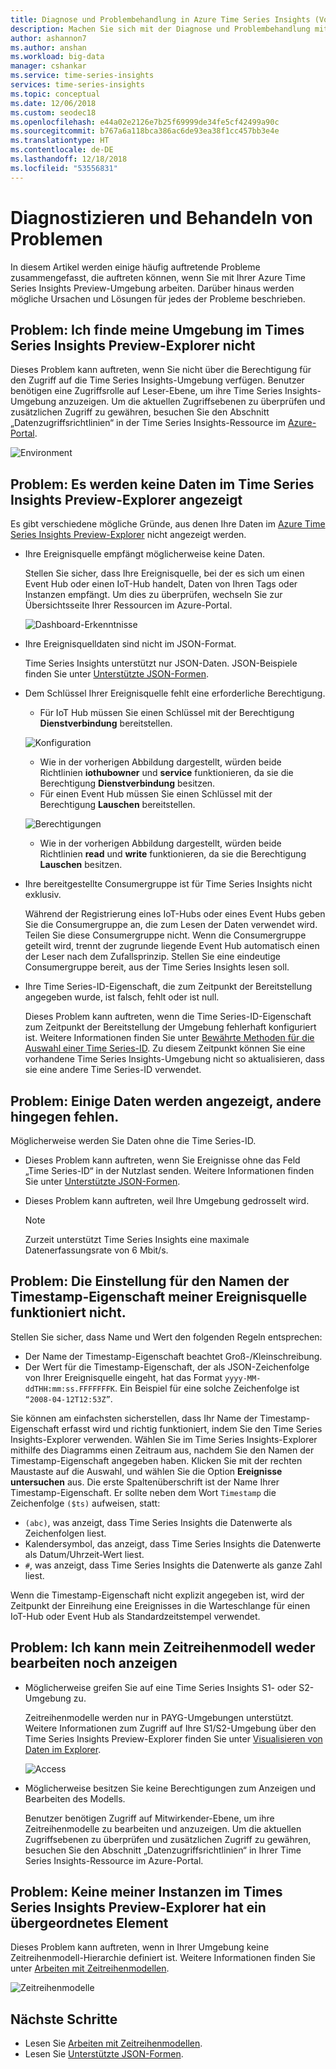 ```yaml
---
title: Diagnose und Problembehandlung in Azure Time Series Insights (Vorschauversion) | Microsoft-Dokumentation
description: Machen Sie sich mit der Diagnose und Problembehandlung mit Azure Time Series Insights Preview vertraut.
author: ashannon7
ms.author: anshan
ms.workload: big-data
manager: cshankar
ms.service: time-series-insights
services: time-series-insights
ms.topic: conceptual
ms.date: 12/06/2018
ms.custom: seodec18
ms.openlocfilehash: e44a02e2126e7b25f69999de34fe5cf42499a90c
ms.sourcegitcommit: b767a6a118bca386ac6de93ea38f1cc457bb3e4e
ms.translationtype: HT
ms.contentlocale: de-DE
ms.lasthandoff: 12/18/2018
ms.locfileid: "53556831"
---
```

# <a name="diagnose-and-troubleshoot"></a>Diagnostizieren und Behandeln von Problemen

In diesem Artikel werden einige häufig auftretende Probleme zusammengefasst, die auftreten können, wenn Sie mit Ihrer Azure Time Series Insights Preview-Umgebung arbeiten. Darüber hinaus werden mögliche Ursachen und Lösungen für jedes der Probleme beschrieben.

## <a name="problem-i-cant-find-my-environment-in-the-time-series-insights-preview-explorer"></a>Problem: Ich finde meine Umgebung im Times Series Insights Preview-Explorer nicht

Dieses Problem kann auftreten, wenn Sie nicht über die Berechtigung für den Zugriff auf die Time Series Insights-Umgebung verfügen. Benutzer benötigen eine Zugriffsrolle auf Leser-Ebene, um ihre Time Series Insights-Umgebung anzuzeigen. Um die aktuellen Zugriffsebenen zu überprüfen und zusätzlichen Zugriff zu gewähren, besuchen Sie den Abschnitt „Datenzugriffsrichtlinien“ in der Time Series Insights-Ressource im [Azure-Portal](https://portal.azure.com/).

  ![Environment][1]

## <a name="problem-no-data-is-seen-in-the-time-series-insights-preview-explorer"></a>Problem: Es werden keine Daten im Time Series Insights Preview-Explorer angezeigt

Es gibt verschiedene mögliche Gründe, aus denen Ihre Daten im [Azure Time Series Insights Preview-Explorer](https://insights.timeseries.azure.com/preview) nicht angezeigt werden.

- Ihre Ereignisquelle empfängt möglicherweise keine Daten.

    Stellen Sie sicher, dass Ihre Ereignisquelle, bei der es sich um einen Event Hub oder einen IoT-Hub handelt, Daten von Ihren Tags oder Instanzen empfängt. Um dies zu überprüfen, wechseln Sie zur Übersichtsseite Ihrer Ressourcen im Azure-Portal.

    ![Dashboard-Erkenntnisse][2]

- Ihre Ereignisquelldaten sind nicht im JSON-Format.

    Time Series Insights unterstützt nur JSON-Daten. JSON-Beispiele finden Sie unter [Unterstützte JSON-Formen](./how-to-shape-query-json.md).

- Dem Schlüssel Ihrer Ereignisquelle fehlt eine erforderliche Berechtigung.

    * Für IoT Hub müssen Sie einen Schlüssel mit der Berechtigung **Dienstverbindung** bereitstellen.

    ![Konfiguration][3]

    * Wie in der vorherigen Abbildung dargestellt, würden beide Richtlinien **iothubowner** und **service** funktionieren, da sie die Berechtigung **Dienstverbindung** besitzen.
    * Für einen Event Hub müssen Sie einen Schlüssel mit der Berechtigung **Lauschen** bereitstellen.
  
    ![Berechtigungen][4]

    * Wie in der vorherigen Abbildung dargestellt, würden beide Richtlinien **read** und **write** funktionieren, da sie die Berechtigung **Lauschen** besitzen.

- Ihre bereitgestellte Consumergruppe ist für Time Series Insights nicht exklusiv.

    Während der Registrierung eines IoT-Hubs oder eines Event Hubs geben Sie die Consumergruppe an, die zum Lesen der Daten verwendet wird. Teilen Sie diese Consumergruppe nicht. Wenn die Consumergruppe geteilt wird, trennt der zugrunde liegende Event Hub automatisch einen der Leser nach dem Zufallsprinzip. Stellen Sie eine eindeutige Consumergruppe bereit, aus der Time Series Insights lesen soll.

- Ihre Time Series-ID-Eigenschaft, die zum Zeitpunkt der Bereitstellung angegeben wurde, ist falsch, fehlt oder ist null.

    Dieses Problem kann auftreten, wenn die Time Series-ID-Eigenschaft zum Zeitpunkt der Bereitstellung der Umgebung fehlerhaft konfiguriert ist. Weitere Informationen finden Sie unter [Bewährte Methoden für die Auswahl einer Time Series-ID](./time-series-insights-update-how-to-id.md). Zu diesem Zeitpunkt können Sie eine vorhandene Time Series Insights-Umgebung nicht so aktualisieren, dass sie eine andere Time Series-ID verwendet.

## <a name="problem-some-data-shows-but-some-is-missing"></a>Problem: Einige Daten werden angezeigt, andere hingegen fehlen.

Möglicherweise werden Sie Daten ohne die Time Series-ID.

- Dieses Problem kann auftreten, wenn Sie Ereignisse ohne das Feld „Time Series-ID“ in der Nutzlast senden. Weitere Informationen finden Sie unter [Unterstützte JSON-Formen](./how-to-shape-query-json.md).

- Dieses Problem kann auftreten, weil Ihre Umgebung gedrosselt wird.

    > [!NOTE]
    > Zurzeit unterstützt Time Series Insights eine maximale Datenerfassungsrate von 6 Mbit/s.

## <a name="problem-my-event-sources-timestamp-property-name-setting-doesnt-work"></a>Problem: Die Einstellung für den Namen der Timestamp-Eigenschaft meiner Ereignisquelle funktioniert nicht.

Stellen Sie sicher, dass Name und Wert den folgenden Regeln entsprechen:

* Der Name der Timestamp-Eigenschaft beachtet Groß-/Kleinschreibung.
* Der Wert für die Timestamp-Eigenschaft, der als JSON-Zeichenfolge von Ihrer Ereignisquelle eingeht, hat das Format `yyyy-MM-ddTHH:mm:ss.FFFFFFFK`. Ein Beispiel für eine solche Zeichenfolge ist `“2008-04-12T12:53Z”`.

Sie können am einfachsten sicherstellen, dass Ihr Name der Timestamp-Eigenschaft erfasst wird und richtig funktioniert, indem Sie den Time Series Insights-Explorer verwenden. Wählen Sie im Time Series Insights-Explorer mithilfe des Diagramms einen Zeitraum aus, nachdem Sie den Namen der Timestamp-Eigenschaft angegeben haben. Klicken Sie mit der rechten Maustaste auf die Auswahl, und wählen Sie die Option **Ereignisse untersuchen** aus. Die erste Spaltenüberschrift ist der Name Ihrer Timestamp-Eigenschaft. Er sollte neben dem Wort `Timestamp` die Zeichenfolge `($ts)` aufweisen, statt:

* `(abc)`, was anzeigt, dass Time Series Insights die Datenwerte als Zeichenfolgen liest.
* Kalendersymbol, das anzeigt, dass Time Series Insights die Datenwerte als Datum/Uhrzeit-Wert liest.
* `#`, was anzeigt, dass Time Series Insights die Datenwerte als ganze Zahl liest.

Wenn die Timestamp-Eigenschaft nicht explizit angegeben ist, wird der Zeitpunkt der Einreihung eine Ereignisses in die Warteschlange für einen IoT-Hub oder Event Hub als Standardzeitstempel verwendet.

## <a name="problem-i-cant-edit-or-view-my-time-series-model"></a>Problem: Ich kann mein Zeitreihenmodell weder bearbeiten noch anzeigen

- Möglicherweise greifen Sie auf eine Time Series Insights S1- oder S2-Umgebung zu.

   Zeitreihenmodelle werden nur in PAYG-Umgebungen unterstützt. Weitere Informationen zum Zugriff auf Ihre S1/S2-Umgebung über den Time Series Insights Preview-Explorer finden Sie unter [Visualisieren von Daten im Explorer](./time-series-insights-update-explorer.md).

   ![Access][5]

- Möglicherweise besitzen Sie keine Berechtigungen zum Anzeigen und Bearbeiten des Modells.

   Benutzer benötigen Zugriff auf Mitwirkender-Ebene, um ihre Zeitreihenmodelle zu bearbeiten und anzuzeigen. Um die aktuellen Zugriffsebenen zu überprüfen und zusätzlichen Zugriff zu gewähren, besuchen Sie den Abschnitt „Datenzugriffsrichtlinien“ in Ihrer Time Series Insights-Ressource im Azure-Portal.

## <a name="problem-all-my-instances-in-the-time-series-insights-preview-explorer-dont-have-a-parent"></a>Problem: Keine meiner Instanzen im Times Series Insights Preview-Explorer hat ein übergeordnetes Element

Dieses Problem kann auftreten, wenn in Ihrer Umgebung keine Zeitreihenmodell-Hierarchie definiert ist. Weitere Informationen finden Sie unter [Arbeiten mit Zeitreihenmodellen](./time-series-insights-update-how-to-tsm.md).

  ![Zeitreihenmodelle][6]

## <a name="next-steps"></a>Nächste Schritte

- Lesen Sie [Arbeiten mit Zeitreihenmodellen](./time-series-insights-update-how-to-tsm.md).
- Lesen Sie [Unterstützte JSON-Formen](./how-to-shape-query-json.md).

<!-- Images -->
[1]: media/v2-update-diagnose-and-troubleshoot/environment.png
[2]: media/v2-update-diagnose-and-troubleshoot/dashboard-insights.png
[3]: media/v2-update-diagnose-and-troubleshoot/configuration.png
[4]: media/v2-update-diagnose-and-troubleshoot/permissions.png
[5]: media/v2-update-diagnose-and-troubleshoot/access.png
[6]: media/v2-update-diagnose-and-troubleshoot/tsm.png